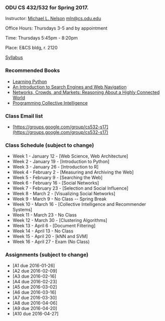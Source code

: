 ### ODU CS 432/532 for Spring 2017.
Instructor: [Michael L. Nelson](http://www.cs.odu.edu/~mln/) <mln@cs.odu.edu> 

Office Hours: Thursdays 3-5 and by appointment

Time: Thursdays 5:45pm - 8:20pm

Place: E&CS bldg, r. 2120

[Syllabus](https://raw.githubusercontent.com/phonedude/cs532-s17/master/syllabus.txt)

### Recommended Books
* [Learning Python](http://shop.oreilly.com/product/9780596158071.do)
* [An Introduction to Search Engines and Web Navigation](http://www.wiley.com/WileyCDA/WileyTitle/productCd-047052684X.html)
* [Networks, Crowds, and Markets: Reasoning About a Highly Connected World ](http://www.cs.cornell.edu/home/kleinber/networks-book/)
* [Programming Collective Intelligence ](http://shop.oreilly.com/product/9780596529321.do)

### Class Email list
* [https://groups.google.com/group/cs532-s17](https://groups.google.com/group/cs532-s17)

### Class Schedule (subject to change)
* Week 1 - January 12 - [Web Science, Web Architecture]
* Week 2 - January 19 - [Introduction to Python]
* Week 3 - January 26 - [Introduction to R] 
* Week 4 - February 2 - [Measuring and Archiving the Web]
* Week 5 - February 9 - [Searching the Web]
* Week 6 - February 16 - [Social Networks]
* Week 7 - February 23 - [Selection and Social Influence]
* Week 8 - March 2 - [Visualizing Social Networks]
* Week 9 - March 9 - No Class -- Spring Break
* Week 10 - March 16 - [Collective Intelligence and Recommender Systems]
* Week 11 - March 23 - No Class
* Week 12 - March 30 - [Clustering Algorithms]
* Week 13 - April 6 - [Document Filtering]
* Week 14 - April 13 - No Class
* Week 15 - April 20 - [kNN and SVM] 
* Week 16 - April 27 - Exam (No Class)

### Assignments (subject to change)
* [A1 due 2016-01-26] 
* [A2 due 2016-02-09] 
* [A3 due 2016-02-16] 
* [A4 due 2016-02-23] 
* [A5 due 2016-03-02] 
* [A6 due 2016-03-16] 
* [A7 due 2016-03-30] 
* [A8 due 2016-04-06] 
* [A9 due 2016-04-20]
* [A10 due 2016-04-27] 
